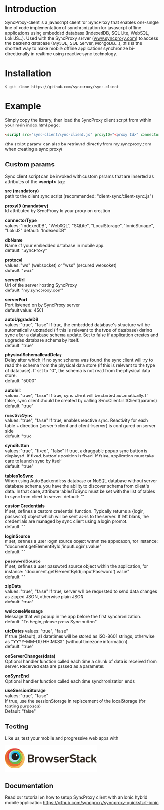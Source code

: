 # Introduction
SyncProxy-client is a javascript client for SyncProxy that enables one-single line of code implementation of synchronization for javascript offline applications using embedded database (IndexedDB, SQL Lite, WebSQL, LokiJS...). Used with the SyncProxy server (www.syncproxy.com) to access the backend database (MySQL, SQL Server, MongoDB...), this is the shortest way to make mobile offline applications synchronize bi-directionally in realtime using reactive sync technology.

# Installation
```
$ git clone https://github.com/syncproxy/sync-client
```
# Example
Simply copy the library, then load the SyncProxy client script from within your main index.html page:

```html
<script src="sync-client/sync-client.js" proxyID="<proxy Id>" connectorType="IndexedDB or WebSQL or SQLite or IonicStorage" dbName="your client db name"></script> 
```

(the script params can also be retrieved directly from my.syncproxy.com when creating a sync proxy)

## Custom params
Sync client script can be invoked with custom params that are inserted as attributes of the **&lt;script&gt;** tag:

**src (mandatory)**  
path to the client sync script (recommended: "client-sync/client-sync.js")

**proxyID (mandatory)**  
Id attributed by SyncProxy to  your proxy on creation

**connectorType**  
values: "IndexedDB", "WebSQL", "SQLite", "LocalStorage", "IonicStorage", "LokiJS"
default: "IndexedDB"

**dbName**  
Name of your embedded database in mobile app.  
default: "SyncProxy"

**protocol**  
values: "ws" (websocket) or "wss" (secured websoket)  
default: "wss"

**serverUrl**  
Url of the server hosting SyncProxy  
default: "my.syncproxy.com"

**serverPort**  
Port listened on by SyncProxy server  
default value: 4501

**autoUpgradeDB**  
values: "true", "false"
If true, the embedded database's structure will be automatically upgraded (if this is relevant to the type of database) during sync after a database schema update.
Set to false if application creates and upgrades database schema by itself.  
default: "true"

**physicalSchemaReadDelay**  
Delay after which, if no sync schema was found, the sync client will try to read the schema from the physical data store (if this is relevant to the type of database).
If set to "0", the schema is not read from the physical data store.  
default: "5000"

**autoInit**  
values: "true", "false"
If true, sync client will be started automatically. If false, sync client should be created by calling SyncClient.initClient(params)  
default: "true"

**reactiveSync**  
values: "true", "false"
If true, enables reactive sync. Reactivity for each table + direction (server->client and client->server) is configured on server side  
default: "true

**syncButton**  
values: "true", "fixed", "false"
If true, a draggable popup sync button is displayed. If fixed, button's position is fixed. If false, application must take care to launch sync by itself  
default: "true"

**tablesToSync**  
When using Auto Backendless database or NoSQL database without server database schema, you have the ability to discover schema from client's data. In that case, attribute tablesToSync must be set with the list of tables to sync from client to server. 
default: ""

**customCredentials**  
If set, defines a custom credential function. Typically returns a {login, password} object which will be sent as-is to the server. If left blank, the credentials are managed by sync client using a login prompt.  
default: ""

**loginSource**  
If set, defines a user login source object within the application, for instance: "document.getElementById('inputLogin').value"  
default: ""

**passwordSource**  
If set, defines a user password source object within the application, for instance: "document.getElementById('inputPassword').value"  
default: ""

**zipData**  
values: "true", "false"
If true, server will be requested to send data changes as zipped JSON, otherwise plain JSON.  
default: "true"

**welcomeMessage**  
Message that will popup in the app before the first synchronization.  
default: "To begin, please press Sync button"

**utcDates**
values: "true", "false"  
If true (default), all datetimes will be stored as ISO-8601 strings, otherwise as "YYYY-MM-DD HH:MI:SS" (without timezone information).  
default: "true"

**onServerChanges(data)**  
Optional handler function called each time a chunk of data is received from server. Received data are passed as a parameter.

**onSyncEnd**  
Optional handler function called each time synchronization ends

**useSessionStorage**  
values: "true", "false"  
If true, use the sessionStorage in replacement of the localStorage (for testing purposes)  
Default: "false"

## Testing
Like us, test your mobile and progressive web apps with

[<img src="https://raw.githubusercontent.com/syncproxy/sync-client/master/browserstack.png" width="300px">](http://www.browserstack.com)

## Documentation
Read our tutorial on how to setup SyncProxy client with an Ionic hybrid mobile application
https://github.com/syncproxy/syncproxy-quickstart-ionic
